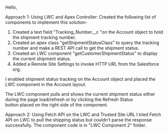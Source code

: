 Hello,

Approach 1: Using LWC and Apex Controller:
Created the following list of components to implement this solution-
1. Created a text field "Tracking_Number__c "on the Account object to hold the shipment tracking number.
2. Created an apex class "getShipmentStatusClass" to query the tracking number and make a REST API call to get the shipment status.
3. Created an LWC component "getCustomerShipmentStatus" to display the current shipment status.
4. Added a Remote Site Settings to invoke HTTP URL from the Salesforce org.

I enabled shipment status tracking on the Account object and placed the LWC component in the Account layout.

The LWC component pulls and shows the current shipment status either during the page load/refresh or by clicking the Refresh Status button placed on the right side of the component.


Approach 2: Using Fetch API on the LWC and Trusted Site URL
I tried Fetch API on LWC to pull the shipping status but couldn't parse the response successfully.
The component code is in "LWC Component 2" folder.




